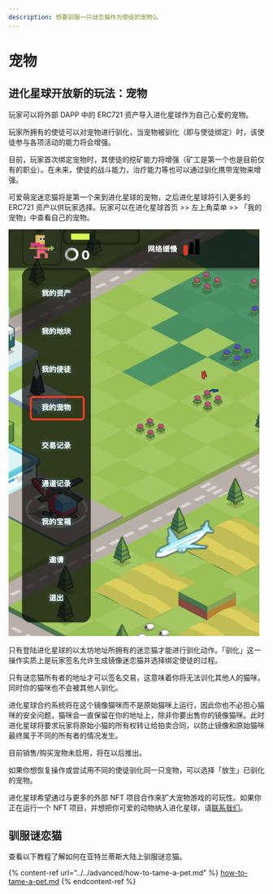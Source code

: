 ```yaml
---
description: 想要驯服一只谜恋猫作为使徒的宠物么
---
```


# 宠物

## 进化星球开放新的玩法：宠物

玩家可以将外部 DAPP 中的 ERC721 资产导入进化星球作为自己心爱的宠物。

玩家所拥有的使徒可以对宠物进行驯化，当宠物被驯化（即与使徒绑定）时，该使徒参与各项活动的能力将会增强。

目前，玩家首次绑定宠物时，其使徒的挖矿能力将增强（矿工是第一个也是目前仅有的职业）。在未来，使徒的战斗能力，治疗能力等也可以通过驯化携带宠物来增强。

可爱萌宠迷恋猫将是第一个来到进化星球的宠物，之后进化星球将引入更多的 ERC721 资产以供玩家选择。玩家可以在进化星球首页 >> 左上角菜单 >> 「我的宠物」中查看自己的宠物。

![](../../.gitbook/assets/pet00.png)

只有登陆进化星球的以太坊地址所拥有的迷恋猫才能进行驯化动作。「驯化」这一操作实质上是玩家签名允许生成镜像迷恋猫并选择绑定使徒的过程。

只有谜恋猫所有者的地址才可以签名交易，这意味着你将无法训化其他人的猫咪，同时你的猫咪也不会被其他人驯化。

进化星球合约系统将在这个镜像猫咪而不是原始猫咪上运行，因此你也不必担心猫咪的安全问题，猫咪会一直保留在你的地址上，除非你要出售你的镜像猫咪。此时进化星球将要求玩家将原始小猫的所有权转让给拍卖合同，以防止镜像和原始猫咪最终属于不同的所有者的情况发生。

目前销售/购买宠物未启用，将在以后推出。

如果你想恢复操作或尝试用不同的使徒驯化同一只宠物，可以选择「放生」已驯化的宠物。

进化星球希望通过与更多的外部 NFT 项目合作来扩大宠物游戏的可玩性。如果你正在运行一个 NFT 项目，并想把你可爱的动物纳入进化星球，请[联系我们](../../overview/feedback-and-support.md)。

## 驯服谜恋猫

查看以下教程了解如何在亚特兰蒂斯大陆上驯服谜恋猫。

{% content-ref url="../../advanced/how-to-tame-a-pet.md" %}
[how-to-tame-a-pet.md](../../advanced/how-to-tame-a-pet.md)
{% endcontent-ref %}
